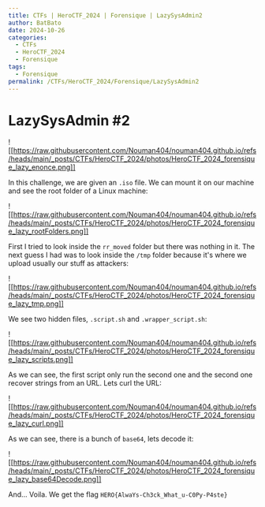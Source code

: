 ```yaml
---
title: CTFs | HeroCTF_2024 | Forensique | LazySysAdmin2
author: BatBato
date: 2024-10-26
categories:
  - CTFs
  - HeroCTF_2024
  - Forensique
tags:
  - Forensique
permalink: /CTFs/HeroCTF_2024/Forensique/LazySysAdmin2
---
```

# LazySysAdmin #2


![[https://raw.githubusercontent.com/Nouman404/nouman404.github.io/refs/heads/main/_posts/CTFs/HeroCTF_2024/photos/HeroCTF_2024_forensique_lazy_enonce.png]]

In this challenge, we are given an `.iso` file. We can mount it on our machine and see the root folder of a Linux machine:

![[https://raw.githubusercontent.com/Nouman404/nouman404.github.io/refs/heads/main/_posts/CTFs/HeroCTF_2024/photos/HeroCTF_2024_forensique_lazy_rootFolders.png]]

First I tried to look inside the `rr_moved` folder but there was nothing in it. The next guess I had was to look inside the `/tmp` folder because it's where we upload usually our stuff as attackers:

![[https://raw.githubusercontent.com/Nouman404/nouman404.github.io/refs/heads/main/_posts/CTFs/HeroCTF_2024/photos/HeroCTF_2024_forensique_lazy_tmp.png]]

We see two hidden files, `.script.sh` and `.wrapper_script.sh`:

![[https://raw.githubusercontent.com/Nouman404/nouman404.github.io/refs/heads/main/_posts/CTFs/HeroCTF_2024/photos/HeroCTF_2024_forensique_lazy_scripts.png]]

As we can see, the first script only run the second one and the second one recover strings from an URL. Lets curl the URL:

![[https://raw.githubusercontent.com/Nouman404/nouman404.github.io/refs/heads/main/_posts/CTFs/HeroCTF_2024/photos/HeroCTF_2024_forensique_lazy_curl.png]]

As we can see, there is a bunch of `base64`, lets decode it:

![[https://raw.githubusercontent.com/Nouman404/nouman404.github.io/refs/heads/main/_posts/CTFs/HeroCTF_2024/photos/HeroCTF_2024_forensique_lazy_base64Decode.png]]

And... Voila. We get the flag `HERO{AlwaYs-Ch3ck_What_u-C0Py-P4ste}`
